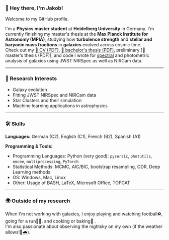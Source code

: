 ### 👋 Hey there, I'm Jakob!

Welcome to my GitHub profile.

I'm a **Physics master student** at **Heidelberg University** in Germany. I'm currently finishing my master's thesis at the **Max Planck Institute for Astronomy (MPIA)**, studying how **turbulence strength** and **stellar and baryonic mass fractions** in **galaxies** evolved across cosmic time.  
Check out my [📄 CV (PDF)](CV_Jakob_Moehrle.pdf), [📄 bachelor's thesis (PDF)](https://drive.google.com/file/d/1uZ9qICdc810_Rubrk45-UtCiBaQ_23Nn/view?usp=drive_link), preliminary [📄 master's thesis (PDF)], and code I wrote for [spectral](https://github.com/jmoehrle/emission_line_fitting) and photometric analysis of galaxies using JWST NIRSpec as well as NIRCam data.

---

### 🔭 Research Interests
- Galaxy evolution
- Fitting JWST NIRSpec and NIRCam data
- Star Clusters and their simulation
- Machine learning applications in astrophysics

---

### 🛠 Skills

**Languages:** German (C2), English (C1), French (B2), Spanish (A1)  

**Programming & Tools:**  
- Programming Languages: Python (very good): `pysersic`, `photutils`, `emcee`, `multiprocessing`, `PyTorch`
- Statistical Methods: MCMC, AIC/BIC, bootstrap resampling, ODR, Deep Learning methods
- OS: Windows, Mac, Linux
- Other: Usage of BASH, LaTeX, Microsoft Office, TOPCAT

---

### 🌍 Outside of my research

When I'm not working with galaxies, I enjoy playing and watching football⚽, going for a run🏃‍♂️, and cooking or baking🍳 .  
I'm also passionate about observing the nightsky on my own (if the weather allows!😬🌧️).
